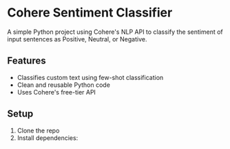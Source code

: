 # Cohere Sentiment Classifier

A simple Python project using Cohere's NLP API to classify the sentiment of input sentences as Positive, Neutral, or Negative.

## Features
- Classifies custom text using few-shot classification
- Clean and reusable Python code
- Uses Cohere's free-tier API

## Setup

1. Clone the repo
2. Install dependencies:
